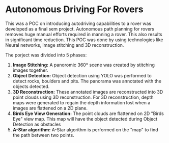 # Autonomous Driving For Rovers

This was a POC on introducing autodriving capabilities to a rover was developed as a final sem project. Autonomous path planning for rovers removes huge manual efforts required in manning a rover. This also results in significant time reduction. This POC was done by using technologies like Neural networks, image stitching and 3D reconstruction. 

The porject was divided into 5 phases:
1. **Image Stitching:** A panoromic 360* scene was created by stitching images together.
2. **Object Detection:** Object detection using YOLO was performed to detect rocks, boulders and pits. The panorama was annotated with the objects detected.
3. **3D Reconstruction:** These annotated images are reconstructed into 3D point clouds using 3D reconstruction. For 3D reconstruction, depth maps were generated to regain the depth information lost when a images are flattened on a 2D plane.
4. **Birds Eye View Generation:** The point clouds are flattened on 2D "Birds Eye" view map. This map will have the object detected during Object Detection as obstacles
5. **A-Star algorithm:** A-Star algorithm is performed on the "map" to find the path between two points.

